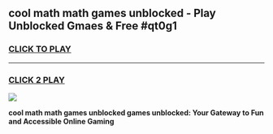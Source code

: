 
## cool math math games unblocked - Play Unblocked Gmaes & Free #qt0g1
<h3>
<a href="https://premium.freeplayer.one?title=cool_math_math_games_unblocked&ref=01M">CLICK TO PLAY</a></h3>
<hr>

<h3>
<a href="https://premium.freeplayer.one?title=cool_math_math_games_unblocked&ref=01M">CLICK 2 PLAY</a>
  
</h3>

<a href="https://premium.freeplayer.one?title=cool_math_math_games_unblocked&ref=01M"><img src="https://clearcache.store/games.png"></a>


**cool math math games unblocked games unblocked: Your Gateway to Fun and Accessible Online Gaming**
